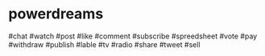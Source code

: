 # powerdreams
#chat
#watch
#post
#like
#comment
#subscribe
#spreedsheet
#vote
#pay
#withdraw
#publish
#lable
#tv
#radio
#share
#tweet
#sell
